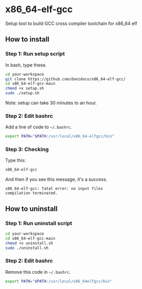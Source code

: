# x86_64-elf-gcc
Setup tool to build GCC cross compiler toolchain for x86_64 elf

## How to install

### Step 1: Run setup script
In bash, type these.
```sh
cd your-workspace
git clone https://github.com/danidoco/x86_64-elf-gcc/
cd x86_64-elf-gcc-main
chmod +x setup.sh
sudo ./setup.sh
```

Note: setup can take 30 minutes to an hour.

### Step 2: Edit bashrc
Add a line of code to ```~/.bashrc```.
```sh
export PATH="$PATH:/usr/local/x86_64-elfgcc/bin"
```

### Step 3: Checking
Type this:
```sh
x86_64-elf-gcc
```

And then if you see this message, it's a success.
```
x86_64-elf-gcc: fatal error: no input files
compilation terminated.
```

## How to uninstall

### Step 1: Run uninstall script
```sh
cd your-workspace
cd x86_64-elf-gcc-main
chmod +x uninstall.sh
sudo ./uninstall.sh
```

### Step 2: Edit bashrc
Remove this code in ```~/.bashrc```.
```sh
export PATH="$PATH:/usr/local/x86_64elfgcc/bin"
```
